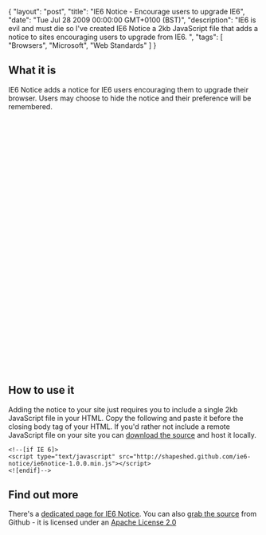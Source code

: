 {
  "layout": "post",
  "title": "IE6 Notice - Encourage users to upgrade IE6",
  "date": "Tue Jul 28 2009 00:00:00 GMT+0100 (BST)",
  "description": "IE6 is evil and must die so I've created IE6 Notice a 2kb JavaScript file that adds a notice to sites encouraging users to upgrade from IE6. ",
  "tags": [
    "Browsers",
    "Microsoft",
    "Web Standards"
  ]
}
## What it is 

IE6 Notice adds a notice for IE6 users encouraging them to upgrade their browser. Users may choose to hide the notice and their preference will be remembered.

<object width="640" height="505"><param name="movie" value="http://www.youtube.com/v/xF2-QbP8Z1k&amp;hl=en&amp;fs=1&amp;hd=1"></param><param name="allowFullScreen" value="true"></param><param name="allowscriptaccess" value="always"></param><embed src="http://www.youtube.com/v/xF2-QbP8Z1k&amp;hl=en&amp;fs=1&amp;hd=1" type="application/x-shockwave-flash" allowscriptaccess="always" allowfullscreen="true" width="640" height="505"></embed></object>

## How to use it 

Adding the notice to your site just requires you to include a single 2kb JavaScript file in your HTML. Copy the following and paste it before the closing body tag of your HTML. If you'd rather not include a remote JavaScript file on your site you can [download the source][1] and host it locally.  

    <!--[if IE 6]>
    <script type="text/javascript" src="http://shapeshed.github.com/ie6-notice/ie6notice-1.0.0.min.js"></script>
    <![endif]-->

## Find out more

There's a [dedicated page for IE6 Notice][2]. You can also [grab the source][1] from Github - it is licensed under an [Apache License 2.0][3]

 [1]: http://github.com/shapeshed/ie6-notice/
 [2]: http://shapeshed.github.com/ie6-notice/
 [3]: http://www.apache.org/licenses/LICENSE-2.0.html
